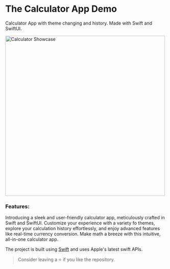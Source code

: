 # The Calculator App Demo

Calculator App with theme changing and history. Made with Swift and SwiftUI.

<img width="500" alt="Calculator Showcase" src="https://github.com/UshaMayuri/The-Calculator-App-Demo/assets/141839160/55185f49-7911-4ca1-b802-d68d2dbc0245">

### Features:
Introducing a sleek and user-friendly calculator app, meticulously crafted in Swift and SwiftUI. Customize your experience with a variety fo themes, explore your calculation history effortlessly, and enjoy advanced features like real-time currency conversion. Make math a breeze with this intuitive, all-in-one calculator app.

The project is built using [Swift](https://swift.org/documentation/#the-swift-programming-language) and uses Apple's latest swift APIs.

> Consider leaving a ⭐ if you like the repository.

